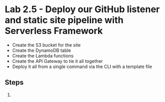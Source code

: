 # Lab 2.5 - Deploy our GitHub listener and static site pipeline with Serverless Framework

- Create the S3 bucket for the site
- Create the DynamoDB table
- Create the Lambda functions
- Create the API Gateway to tie it all together
- Deploy it all from a single command via the CLI with a template file


## Steps

1.